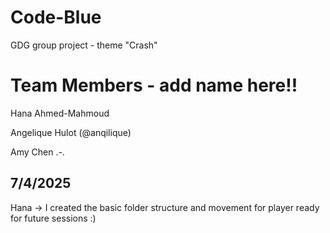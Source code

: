 # Code-Blue
GDG group project - theme "Crash" 

# Team Members - add name here!!
Hana Ahmed-Mahmoud 

Angelique Hulot (@anqilique)

Amy Chen .-.

## 7/4/2025
Hana -> I created the basic folder structure and movement for player ready for future sessions :) 
